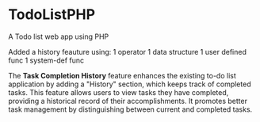 # TodoListPHP
A Todo list web app using PHP

Added a history feauture using:
  1 operator
  1 data structure
  1 user defined func
  1 system-def func

The **Task Completion History** feature enhances the existing to-do list application by adding a "History" section, which keeps track of completed tasks. This feature allows users to view tasks they have completed, providing a historical record of their accomplishments. It promotes better task management by distinguishing between current and completed tasks.
